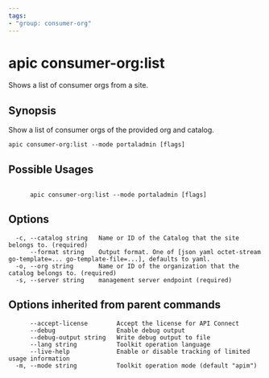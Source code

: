 ```yaml
---
tags:
- "group: consumer-org"
---
```

# apic consumer-org:list

Shows a list of consumer orgs from a site.

## Synopsis

Show a list of consumer orgs of the provided org and catalog.

```
apic consumer-org:list --mode portaladmin [flags]
```

## Possible Usages

```

      apic consumer-org:list --mode portaladmin [flags]

```

## Options

```
  -c, --catalog string   Name or ID of the Catalog that the site belongs to. (required)
      --format string    Output format. One of [json yaml octet-stream go-template=... go-template-file=...], defaults to yaml.
  -o, --org string       Name or ID of the organization that the catalog belongs to. (required)
  -s, --server string    management server endpoint (required)
```

## Options inherited from parent commands

```
      --accept-license        Accept the license for API Connect
      --debug                 Enable debug output
      --debug-output string   Write debug output to file
      --lang string           Toolkit operation language
      --live-help             Enable or disable tracking of limited usage information
  -m, --mode string           Toolkit operation mode (default "apim")
```
